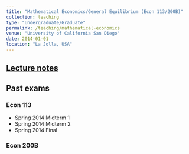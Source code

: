 ```yaml
---
title: "Mathematical Economics/General Equilibrium (Econ 113/200B)"
collection: teaching
type: "Undergraduate/Graduate"
permalink: /teaching/mathematical-economics
venue: "University of California San Diego"
date: 2014-01-01
location: "La Jolla, USA"
---
```


## [Lecture notes](https://www.dropbox.com/s/49rvpch73rmkw0c/113_Lnote.pdf)

## Past exams

### Econ 113
- Spring 2014 Midterm 1
- Spring 2014 Midterm 2
- Spring 2014 Final

### Econ 200B
